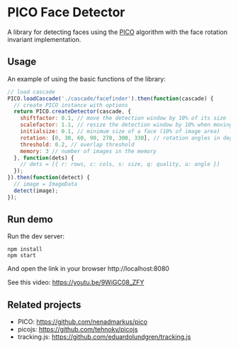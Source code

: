 # PICO Face Detector

A library for detecting faces using the [PICO](https://arxiv.org/abs/1305.4537)
algorithm with the face rotation invariant implementation.

## Usage

An example of using the basic functions of the library:
```js
// load cascade
PICO.loadCascade('./cascade/facefinder').then(function(cascade) {
  // create PICO instance with options
  return PICO.createDetector(cascade, {
    shiftfactor: 0.1, // move the detection window by 10% of its size
    scalefactor: 1.1, // resize the detection window by 10% when moving to the higher scale
    initialsize: 0.1, // minimum size of a face (10% of image area)
    rotation: [0, 30, 60, 90, 270, 300, 330], // rotation angles in degrees
    threshold: 0.2, // overlap threshold
    memory: 3 // number of images in the memory
  }, function(dets) {
    // dets = [{ r: rows, c: cols, s: size, q: quality, a: angle }]
  });
}).then(function(detect) {
  // image = ImageData
  detect(image);
});
```

## Run demo

Run the dev server:
```
npm install
npm start
```
And open the link in your browser http://localhost:8080

See this video: https://youtu.be/9WiGC08_ZFY

## Related projects

- PICO: https://github.com/nenadmarkus/pico
- picojs: https://github.com/tehnokv/picojs
- tracking.js: https://github.com/eduardolundgren/tracking.js
